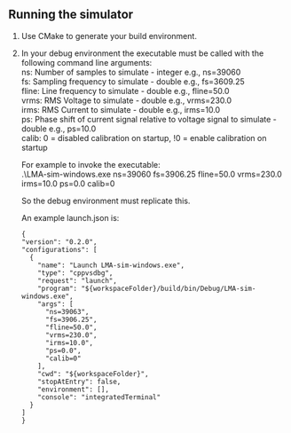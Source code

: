 ## Running the simulator
1. Use CMake to generate your build environment.
2. In your debug environment the executable must be called with the following command line arguments:\
    ns:    Number of samples to simulate - integer e.g., ns=39060\
    fs:    Sampling frequency to simulate - double e.g., fs=3609.25\
    fline: Line frequency to simulate - double e.g., fline=50.0\
    vrms:  RMS Voltage to simulate - double e.g., vrms=230.0\
    irms:  RMS Current to simulate - double e.g., irms=10.0\
    ps:    Phase shift of current signal relative to voltage signal to simulate - double e.g., ps=10.0\
    calib: 0 = disabled calibration on startup, !0 = enable calibration on startup

    For example to invoke the executable:\
    .\LMA-sim-windows.exe ns=39060 fs=3906.25 fline=50.0 vrms=230.0 irms=10.0 ps=0.0 calib=0

    So the debug environment must replicate this.

    An example launch.json is:
    ```
    {
    "version": "0.2.0",
    "configurations": [
      {
        "name": "Launch LMA-sim-windows.exe",
        "type": "cppvsdbg",
        "request": "launch",
        "program": "${workspaceFolder}/build/bin/Debug/LMA-sim-windows.exe",
        "args": [
          "ns=39063",
          "fs=3906.25",
          "fline=50.0",
          "vrms=230.0",
          "irms=10.0",
          "ps=0.0",
          "calib=0"
        ],
        "cwd": "${workspaceFolder}",
        "stopAtEntry": false,
        "environment": [],
        "console": "integratedTerminal"
      }
    ]
    }
    ```
